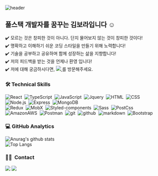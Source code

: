 ![header](https://capsule-render.vercel.app/api?type=slice&color=gradient&customColorList=4,6&width=100&height=250&section=header&text=BORA%20KIM&fontSize=50&animation=fadeIn&fontAlignY=40&rotate=15&desc=Front-End%20Developer&fontColor=fff)

## 풀스택 개발자를 꿈꾸는 김보라입니다 ☺️<br/>
✔️ 모르는 것은 창피한 것이 아니다. 단지 물어보지 않는 것이 창피한 것이다!<br/>
✔️  명확하고 이해하기 쉬운 코딩 스타일을 만들기 위해 노력합니다!<br/>
✔️  기술을 공부하고 공유하며 함께 성장하는 삶을 지향합니다!<br/>
✔️ 저의 피드백을 받는 것을 언제나 환영 입니다!<br/>
✔️  저에 대해 궁금하시다면, <a href="https://rara-record.github.io/">
  <img src="https://img.shields.io/badge/My Blog-7A1FA2?style=flat-squar&logo=GitHub Sponsors&logoColor=fff"/>
</a>를 방문해주세요.
&nbsp;
&nbsp;
&nbsp;
&nbsp;
### 🛠  Technical Skills

![React](https://img.shields.io/badge/-React-05122A?style=flat&logo=React)&nbsp;
![TypeScript](https://img.shields.io/badge/-TypeScript-05122A?style=flat&logo=TypeScript)&nbsp;
![JavaScript](https://img.shields.io/badge/-JavaScript-05122A?style=flat&logo=JavaScript)&nbsp;
![Jquery](https://img.shields.io/badge/-Jquery-05122A?style=flat&logo=Jquery)&nbsp;
![HTML](https://img.shields.io/badge/-HTML-05122A?style=flat&logo=HTML5)&nbsp;
![CSS](https://img.shields.io/badge/-CSS-05122A?style=flat&logo=CSS3&logoColor=1572B6)<br/>
![Node.js](https://img.shields.io/badge/-Node.js-05122A?style=flat&logo=Node.js)&nbsp;
![Express](https://img.shields.io/badge/-Express-05122A?style=flat&logo=Express)&nbsp;
![MongoDB](https://img.shields.io/badge/-MongoDB-05122A?style=flat&logo=MongoDB)<br/>
![Redux](https://img.shields.io/badge/-Redux-05122A?style=flat&logo=Redux)&nbsp;
![MobX](https://img.shields.io/badge/-MobX-05122A?style=flat&logo=MobX)&nbsp;
![Styled-components](https://img.shields.io/badge/-Styled--components-05122A?style=flat&logo=styled-components)&nbsp;
![Sass](https://img.shields.io/badge/-Sass-05122A?style=flat&logo=Sass)&nbsp;
![PostCss](https://img.shields.io/badge/-PostCss-05122A?style=flat&logo=PostCss&logoColor=1572B6)<br/>
![AmazonAWS](https://img.shields.io/badge/-AmazonAWS-05122A?style=flat&logo=AmazonAWS)&nbsp;
![Postman](https://img.shields.io/badge/-Postman-05122A?style=flat&logo=Postman)&nbsp;
![git](https://img.shields.io/badge/-git-05122A?style=flat&logo=git)&nbsp;
![github](https://img.shields.io/badge/-github-05122A?style=flat&logo=github)&nbsp;
![markdown](https://img.shields.io/badge/-markdown-05122A?style=flat&logo=markdown)&nbsp;
![Bootstrap](https://img.shields.io/badge/-Bootstrap-05122A?style=flat&logo=Bootstrap)&nbsp;
&nbsp;
&nbsp;
### 💻  GitHub Analytics
![Anurag's github stats](https://github-readme-stats.vercel.app/api?username=rara-record&show_icons=true&theme=buefy )<br>
![Top Langs](https://github-readme-stats.vercel.app/api/top-langs/?username=rara-record&layout=compact&theme=solarized-buefy)

### 🤝🏻 &nbsp;Contact
<a href="mailto:a52447879@gmail.com"><img src="https://img.shields.io/badge/-a52447879@gmail.com-D14836?style=flat&logo=Gmail&logoColor=white"/></a>
<a href="https://instagram.com/kkbbrr"><img src="https://img.shields.io/badge/-@kkbbrr-E4405F?style=flat&logo=Instagram&logoColor=white"/></a>




